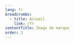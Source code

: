 ```yaml
---
lang: fr
breadcrumbs:
  - title: Accueil
    link: /fr
contentTitle: Image de marque
order: 3
---
```

